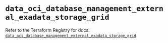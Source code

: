 # `data_oci_database_management_external_exadata_storage_grid`

Refer to the Terraform Registry for docs: [`data_oci_database_management_external_exadata_storage_grid`](https://registry.terraform.io/providers/oracle/oci/6.18.0/docs/data-sources/database_management_external_exadata_storage_grid).
